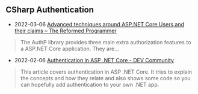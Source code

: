 ## CSharp Authentication

- 2022-03-06 [Advanced techniques around ASP.NET Core Users and their claims – The Reformed Programmer](https://www.thereformedprogrammer.net/advanced-techniques-around-asp-net-core-users-and-their-claims/?utm_source=csharpdigest&utm_medium=email&utm_campaign=405)
> The AuthP library provides three main extra authorization features to a ASP.NET Core application. They are...
- 2022-02-06 [Authentication in ASP .NET Core - DEV Community](https://dev.to/dotnet/authentication-in-asp-net-core-59k8?utm_source=csharpdigest&utm_medium=email&utm_campaign=401)
> This article covers authentication in ASP .NET Core. It tries to explain the concepts and how they relate and also shows some code so you can hopefully add authentication to your own .NET app.
